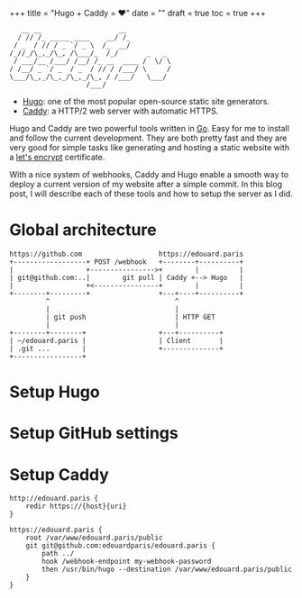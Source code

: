 +++
title = "Hugo + Caddy = ❤️"
date = ""
draft = true
toc = true
+++

```ascii
   __ __                   __
  / // /_ _____ ____    __/ /_
 / _  / // / _ `/ _ \  /_  __/
/_//_/\_,_/\_, /\___/_  /_/       _   _
 / ___/__ /___/ /__/ /_ __  ____ /  \/ \
/ /__/ _ `/ _  / _  / // / /___/ \     /
\___/\_,_/\_,_/\_,_/\_, / /___/   \___/
                   /___/
```

* [Hugo](https://gohugo.io): one of the most popular open-source static site generators.
* [Caddy](https://caddyserver.com): a HTTP/2 web server with automatic HTTPS.

Hugo and Caddy are two powerful tools written in [Go](https://golang.org).
Easy for me to install and follow the current development.
They are both pretty fast and they are very good for simple tasks like
generating and hosting a static website with a [let's encrypt](https://letsencrypt.org)
certificate.

With a nice system of webhooks, Caddy and Hugo enable a smooth way to
deploy a current version of my website after a simple commit.
In this blog post, I will describe each of these tools and how to setup
the server as I did.

# Global architecture

```ascii
https://github.com                   https://edouard.paris
+------------------+ POST /webhook   +--------+----------+
|                  +---------------->+        |          |
| git@github.com:..|        git pull | Caddy +--> Hugo   |
|                  +<----------------+        |          |
+--------+---------+                 +---+----+----------+
         ^                               ^
         |                               |
         | git push                      | HTTP GET
         |                               |
+--------+--------+                  +---+----------+
| ~/edouard.paris |                  | Client       |
| .git ...        |                  +--------------+
+-----------------+
```

# Setup Hugo

# Setup GitHub settings

# Setup Caddy

```green
http://edouard.paris {
    redir https://{host}{uri}
}

https://edouard.paris {
    root /var/www/edouard.paris/public
    git git@github.com:edouardparis/edouard.paris {
        path ../
        hook /webhook-endpoint my-webhook-password
        then /usr/bin/hugo --destination /var/www/edouard.paris/public
    }
}
```


